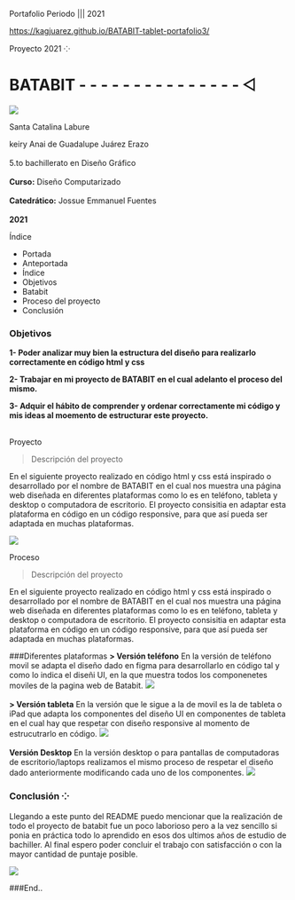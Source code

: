 Portafolio Periodo ||| 2021 

https://kagjuarez.github.io/BATABIT-tablet-portafolio3/

 Proyecto 2021 ⁘

# BATABIT - - - - - - - - - - - - - - -  ⨞

<img src="https://images.unsplash.com/photo-1618389041494-8fab89c3f22b?ixid=MnwxMjA3fDB8MHxwaG90by1wYWdlfHx8fGVufDB8fHx8&ixlib=rb-1.2.1&auto=format&fit=crop&w=334&q=80">

Santa Catalina Labure

keiry Anai de Guadalupe Juárez Erazo
<br><br/>
5.to bachillerato en Diseño Gráfico
<br><br/>
**Curso:** Diseño Computarizado
<br><br/>
**Catedrático:** Jossue Emmanuel Fuentes
<br><br/>
**2021**

Índice 
                
+ Portada
+ Anteportada
+ Índice
+ Objetivos
+ Batabit
+ Proceso del proyecto
+ Conclusión

### Objetivos
**1- Poder analizar muy bien la estructura del diseño para realizarlo correctamente en código html y css**

**2- Trabajar en mi proyecto de BATABIT en el cual adelanto el proceso del mismo.**

**3- Adquir el hábito de comprender y ordenar correctamente mi código y mis ideas al moemento de estructurar este proyecto.**
<br> 
<br/>

Proyecto

> Descripción del proyecto

En el siguiente proyecto realizado en  código html y css está inspirado o desarrollado por el nombre de BATABIT en el cual nos muestra una página web diseñada en diferentes plataformas como lo es en teléfono, tableta y desktop o computadora de escritorio.  El proyecto consisitia en adaptar esta plataforma en código en un código responsive, para que así pueda ser adaptada en muchas plataformas.

<img src="https://static.platzi.com/media/porfilio/batatabit_bcfd63bd-620c-41a1-835e-dc886efc325b.png">

Proceso 

> Descripción del proyecto

En el siguiente proyecto realizado en  código html y css está inspirado o desarrollado por el nombre de BATABIT en el cual nos muestra una página web diseñada en diferentes plataformas como lo es en teléfono, tableta y desktop o computadora de escritorio.  El proyecto consisitia en adaptar esta plataforma en código en un código responsive, para que así pueda ser adaptada en muchas plataformas.

###Diferentes plataformas
**> Versión teléfono**
En la versión de teléfono movil se adapta el diseño dado en figma para desarrollarlo en código tal y como lo indica el diseñi UI, en la que muestra todos los componenetes moviles de la pagina web de Batabit.
<img src="https://repository-images.githubusercontent.com/307003855/85e21580-163b-11eb-9324-bfc32d17157f">
<br>
<br/>
**> Versión tableta**
En la versión que le sigue a la de movil es la de tableta o iPad que adapta los componentes del diseño UI en componentes de tableta en el cual hay que respetar con diseño responsive al momento de estrucutrarlo en código.
<img src="https://thumbs.cdn.mdstrm.com/thumbs/512e13acaca1ebcd2f000279/thumb_5f58e495848981090548bc56_5f58e495848981090548bc62_29s.jpg">
<br>
<br/>
**Versión Desktop**
En la versión desktop o para pantallas de computadoras de escritorio/laptops realizamos el mismo proceso de respetar el diseño dado anteriormente modificando cada uno de los componentes.
<img src="https://static.platzi.com/media/porfilio/andresparragogithubio_landing-page-batatabit_ipad-pro_9c0b8d97-3cb1-408b-a9ff-daf8d4026.png">

### Conclusión ⁘
Llegando a este punto del README puedo mencionar que la realización de todo el proyecto de batabit fue un poco laborioso pero a la vez sencillo si ponia en práctica todo lo aprendido en esos dos ultimos años de estudio de bachiller. Al final espero poder concluir el trabajo con satisfacción o con la mayor cantidad de puntaje posible.

<img src="https://i.pinimg.com/564x/be/56/84/be56845e983449c1b1c5160dbd1158a2.jpg">








###End..

